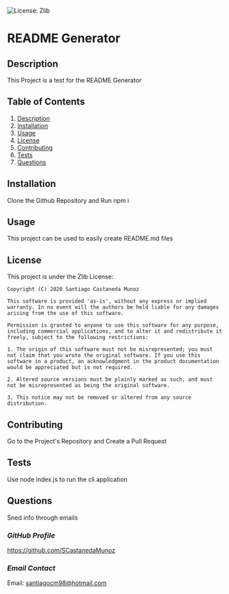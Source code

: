 ![License: Zlib](https://img.shields.io/badge/License-Zlib-lightgrey.svg)

# **README Generator**

## **Description**
This Project is a test for the README Generator

## **Table of Contents**
1. [Description](##Description)
2. [Installation](##Installation)
3. [Usage](##Usage)
4. [License](##License)
5. [Contributing](##Contributing)
6. [Tests](##Tests)
7. [Questions](##Questions)

## **Installation**
Clone the Github Repository and Run npm i

## **Usage**
This project can be used to easily create README.md files

## **License**

This project is under the Zlib License:

    Copyright (C) 2020 Santiago Castaneda Munoz
    
    This software is provided 'as-is', without any express or implied warranty. In no event will the authors be held liable for any damages arising from the use of this software.
    
    Permission is granted to anyone to use this software for any purpose, including commercial applications, and to alter it and redistribute it freely, subject to the following restrictions:
    
    1. The origin of this software must not be misrepresented; you must not claim that you wrote the original software. If you use this software in a product, an acknowledgment in the product documentation would be appreciated but is not required.
    
    2. Altered source versions must be plainly marked as such, and must not be misrepresented as being the original software.
    
    3. This notice may not be removed or altered from any source distribution.

## **Contributing**
Go to the Project's Repository and Create a Pull Request

## **Tests**
Use node index.js to run the cli application

## **Questions**
Sned info through emails

### ***GitHub Profile***
https://github.com/SCastanedaMunoz

### ***Email Contact***
Email: santiagocm98@hotmail.com